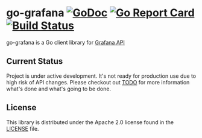 # go-grafana [![GoDoc](https://godoc.org/github.com/spoof/go-grafana?status.svg)](https://godoc.org/github.com/spoof/go-grafana/client) [![Go Report Card](https://goreportcard.com/badge/github.com/spoof/go-grafana)](https://goreportcard.com/report/github.com/spoof/go-grafana) [![Build Status](https://travis-ci.org/spoof/go-grafana.svg?branch=master)](https://travis-ci.org/spoof/go-grafana)
go-grafana is a Go client library for [Grafana API](http://docs.grafana.org/http_api/)

## Current Status

Project is under active development. It's not ready for production use due to high risk of API changes.
Please checkout out [TODO](./TODO.md) for more information what's done and what's going to be done.


## License ##

This library is distributed under the Apache 2.0 license found in the [LICENSE](./LICENSE)
file.

